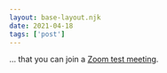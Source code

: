 ```yaml
---
layout: base-layout.njk
date: 2021-04-18
tags: ['post']
---
```


... that you can join a [Zoom test meeting](https://support.zoom.us/hc/en-us/articles/115002262083-Joining-a-Test-Meeting).
